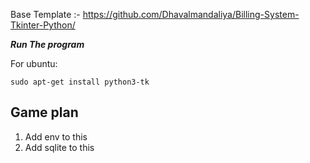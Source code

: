Base Template :- https://github.com/Dhavalmandaliya/Billing-System-Tkinter-Python/

**_Run The program_**

For ubuntu:

`sudo apt-get install python3-tk`


Game plan
------------------
1. Add env to this
2. Add sqlite to this

